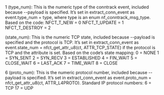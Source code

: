 1 (type_num):
This is the numeric type of the conntrack event, included because --payload is specified.
It’s set in extract_conn_event as event.type_num = type, where type is an enum nf_conntrack_msg_type.
Based on the code:
NFCT_T_NEW = 0
NFCT_T_UPDATE = 1
NFCT_T_DESTROY = 2

(state_num):
This is the numeric TCP state, included because --payload is specified and the protocol is TCP.
It’s set in extract_conn_event as event.state_num = nfct_get_attr_u8(ct, ATTR_TCP_STATE) if the protocol is TCP and the attribute is set.
Based on the code’s state mapping:
0 = NONE
1 = SYN_SENT
2 = SYN_RECV
3 = ESTABLISHED
4 = FIN_WAIT
5 = CLOSE_WAIT
6 = LAST_ACK
7 = TIME_WAIT
8 = CLOSE

6 (proto_num):
This is the numeric protocol number, included because --payload is specified.
It’s set in extract_conn_event as event.proto_num = nfct_get_attr_u8(ct, ATTR_L4PROTO).
Standard IP protocol numbers:
6 = TCP
17 = UDP
